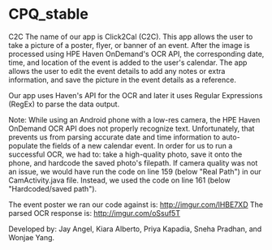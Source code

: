 # CPQ_stable

C2C
The name of our app is Click2Cal (C2C). This app allows the user to take a picture of a poster, flyer, or banner of an event. After the image is processed using HPE Haven OnDemand's OCR API, the corresponding date, time, and location of the event is added to the user's calendar. The app allows the user to edit the event details to add any notes or extra information, and save the picture in the event details as a reference.

Our app uses Haven's API for the OCR and later it uses Regular Expressions (RegEx) to parse the data output.

Note:
While using an Android phone with a low-res camera, the HPE Haven OnDemand OCR API does not properly recognize text. Unfortunately, that prevents us from parsing accurate date and time information to auto-populate the fields of a new calendar event. In order for us to run a successful OCR, we had to: take a high-quality photo, save it onto the phone, and hardcode the saved photo's filepath. If camera quality was not an issue, we would have run the code on line 159 (below "Real Path") in our CamActivity.java file. Instead, we used the code on line 161 (below "Hardcoded/saved path").

The event poster we ran our code against is: http://imgur.com/lHBE7XD 
The parsed OCR response is: http://imgur.com/oSsuf5T

Developed by: Jay Angel, Kiara Alberto, Priya Kapadia, Sneha Pradhan, and Wonjae Yang.
